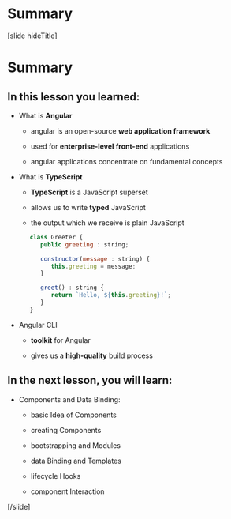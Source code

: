 # Summary

[slide hideTitle]

# Summary

## In this lesson you learned:

- What is **Angular**

   - angular is an open-source **web application framework**

   - used for **enterprise-level** **front-end** applications

   - angular applications concentrate on fundamental concepts

- What is **TypeScript**

   - **TypeScript** is a JavaScript superset

   - allows us to write **typed** JavaScript

   - the output which we receive is plain JavaScript

   ```js
      class Greeter {
         public greeting : string;

         constructor(message : string) {
            this.greeting = message;
         }

         greet() : string {
            return `Hello, ${this.greeting}!`;
         }
      }
   ```

- Angular CLI

   - **toolkit** for Angular

   - gives us a **high-quality** build process

## In the next lesson, you will learn:

- Components and Data Binding:

   - basic Idea of Components

   - creating Components

   - bootstrapping and Modules

   - data Binding and Templates

   - lifecycle Hooks

   - component Interaction

[/slide]
